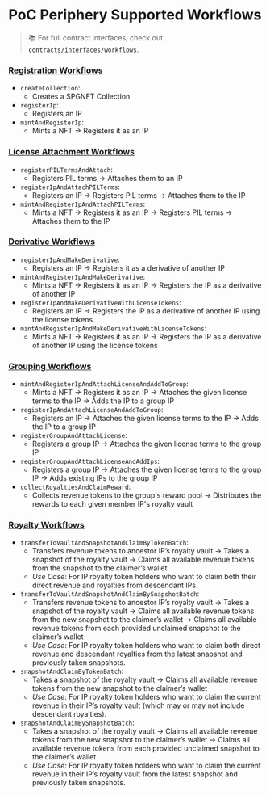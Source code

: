 # PoC Periphery Supported Workflows

> 📚 For full contract interfaces, check out [`contracts/interfaces/workflows`](../contracts/interfaces/workflows/).

### [Registration Workflows](../contracts/interfaces/workflows/IRegistrationWorkflows.sol)

- `createCollection`:
  - Creates a SPGNFT Collection
- `registerIp`:
  - Registers an IP
- `mintAndRegisterIp`:
  - Mints a NFT → Registers it as an IP

### [License Attachment Workflows](../contracts/interfaces/workflows/ILicenseAttachmentWorkflows.sol)

- `registerPILTermsAndAttach`:
  - Registers PIL terms → Attaches them to an IP
- `registerIpAndAttachPILTerms`:
  - Registers an IP → Registers PIL terms → Attaches them to the IP
- `mintAndRegisterIpAndAttachPILTerms`:
  - Mints a NFT → Registers it as an IP → Registers PIL terms → Attaches them to the IP

### [Derivative Workflows](../contracts/interfaces/workflows/IDerivativeWorkflows.sol)

- `registerIpAndMakeDerivative`:
  - Registers an IP → Registers it as a derivative of another IP
- `mintAndRegisterIpAndMakeDerivative`:
  - Mints a NFT → Registers it as an IP → Registers the IP as a derivative of another IP
- `registerIpAndMakeDerivativeWithLicenseTokens`:
  - Registers an IP → Registers the IP as a derivative of another IP using the license tokens
- `mintAndRegisterIpAndMakeDerivativeWithLicenseTokens`:
  - Mints a NFT → Registers it as an IP → Registers the IP as a derivative of another IP using the license tokens

### [Grouping Workflows](../contracts/interfaces/workflows/IGroupingWorkflows.sol)

- `mintAndRegisterIpAndAttachLicenseAndAddToGroup`:
  - Mints a NFT → Registers it as an IP → Attaches the given license terms to the IP → Adds the IP to a group IP
- `registerIpAndAttachLicenseAndAddToGroup`:
  - Registers an IP → Attaches the given license terms to the IP → Adds the IP to a group IP
- `registerGroupAndAttachLicense`:
  - Registers a group IP → Attaches the given license terms to the group IP
- `registerGroupAndAttachLicenseAndAddIps`:
  - Registers a group IP → Attaches the given license terms to the group IP → Adds existing IPs to the group IP
- `collectRoyaltiesAndClaimReward`:
  - Collects revenue tokens to the group's reward pool → Distributes the rewards to each given member IP's royalty vault

### [Royalty Workflows](../contracts/interfaces/workflows/IRoyaltyWorkflows.sol)

- `transferToVaultAndSnapshotAndClaimByTokenBatch`:
  - Transfers revenue tokens to ancestor IP’s royalty vault → Takes a snapshot of the royalty vault → Claims all available revenue tokens from the snapshot to the claimer’s wallet
  - *Use Case*: For IP royalty token holders who want to claim both their direct revenue and royalties from descendant IPs.
- `transferToVaultAndSnapshotAndClaimBySnapshotBatch`:
  - Transfers revenue tokens to ancestor IP’s royalty vault → Takes a snapshot of the royalty vault → Claims all available revenue tokens from the new snapshot to the claimer’s wallet → Claims all available revenue tokens from each provided unclaimed snapshot to the claimer’s wallet
  - *Use Case*: For IP royalty token holders who want to claim both direct revenue and descendant royalties from the latest snapshot and previously taken snapshots.
- `snapshotAndClaimByTokenBatch`:
  - Takes a snapshot of the royalty vault → Claims all available revenue tokens from the new snapshot to the claimer’s wallet
  - *Use Case*: For IP royalty token holders who want to claim the current revenue in their IP’s royalty vault (which may or may not include descendant royalties).
- `snapshotAndClaimBySnapshotBatch`:
  - Takes a snapshot of the royalty vault → Claims all available revenue tokens from the new snapshot to the claimer’s wallet → Claims all available revenue tokens from each provided unclaimed snapshot to the claimer’s wallet
  - *Use Case*: For IP royalty token holders who want to claim the current revenue in their IP’s royalty vault from the latest snapshot and previously taken snapshots.
